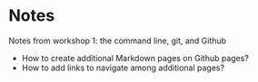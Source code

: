 # Notes

Notes from workshop 1: the command line, git, and Github

+ How to create additional Markdown pages on Github pages? 
+ How to add links to navigate among additional pages?

